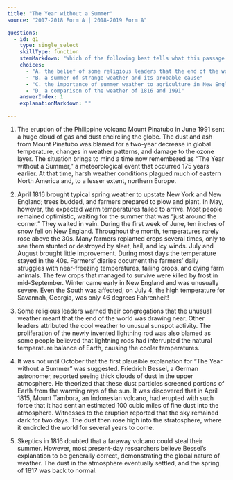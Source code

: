 ```yaml
---
title: "The Year without a Summer"
source: "2017-2018 Form A | 2018-2019 Form A"

questions:
  - id: q1
    type: single_select
    skillType: function
    stemMarkdown: "Which of the following best tells what this passage is about?"
    choices:
      - "A. the belief of some religious leaders that the end of the world was coming in 1816"
      - "B. a summer of strange weather and its probable cause"
      - "C. the importance of summer weather to agriculture in New England"
      - "D. a comparison of the weather of 1816 and 1991"
    answerIndex: 1
    explanationMarkdown: ""

---
```


1. The eruption of the Philippine volcano Mount Pinatubo in June 1991 sent a huge cloud of gas and dust
encircling the globe. The dust and ash from Mount Pinatubo was blamed for a two-year decrease in
global temperature, changes in weather patterns, and damage to the ozone layer. The situation brings
to mind a time now remembered as “The Year without a Summer,” a meteorological event that
occurred 175 years earlier. At that time, harsh weather conditions plagued much of eastern North
America and, to a lesser extent, northern Europe.

2. April 1816 brought typical spring weather to upstate New York and New England; trees budded, and
farmers prepared to plow and plant. In May, however, the expected warm temperatures failed to
arrive. Most people remained optimistic, waiting for the summer that was “just around the corner.”
They waited in vain. During the first week of June, ten inches of snow fell on New England.
Throughout the month, temperatures rarely rose above the 30s. Many farmers replanted crops several
times, only to see them stunted or destroyed by sleet, hail, and icy winds. July and August brought
little improvement. During most days the temperature stayed in the 40s. Farmers’ diaries document
the farmers’ daily struggles with near-freezing temperatures, failing crops, and dying farm animals.
The few crops that managed to survive were killed by frost in mid-September. Winter came early in
New England and was unusually severe. Even the South was affected; on July 4, the high temperature
for Savannah, Georgia, was only 46 degrees Fahrenheit!

3. Some religious leaders warned their congregations that the unusual weather meant that the end of
the world was drawing near. Other leaders attributed the cool weather to unusual sunspot activity.
The proliferation of the newly invented lightning rod was also blamed as some people believed that
lightning rods had interrupted the natural temperature balance of Earth, causing the cooler
temperatures.

4. It was not until October that the first plausible explanation for “The Year without a Summer” was
suggested. Friedrich Bessel, a German astronomer, reported seeing thick clouds of dust in the upper
atmosphere. He theorized that these dust particles screened portions of Earth from the warming rays
of the sun. It was discovered that in April 1815, Mount Tambora, an Indonesian volcano, had erupted
with such force that it had sent an estimated 100 cubic miles of fine dust into the atmosphere.
Witnesses to the eruption reported that the sky remained dark for two days. The dust then rose high
into the stratosphere, where it encircled the world for several years to come.

5. Skeptics in 1816 doubted that a faraway volcano could steal their summer. However, most present-day
researchers believe Bessel’s explanation to be generally correct, demonstrating the global nature of
weather. The dust in the atmosphere eventually settled, and the spring of 1817 was back to normal.


